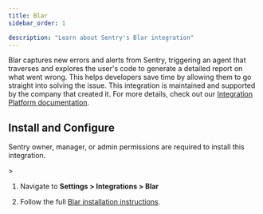 ```yaml
---
title: Blar
sidebar_order: 1

description: "Learn about Sentry's Blar integration"
---
```



Blar captures new errors and alerts from Sentry, triggering an agent that traverses and explores the user's code to generate a detailed report on what went wrong. This helps developers save time by allowing them to go straight into solving the issue.
This integration is maintained and supported by the company that created it. For more details, check out our [Integration Platform documentation](/organization/integrations/integration-platform/).

## Install and Configure

<Alert>

Sentry owner, manager, or admin permissions are required to install this integration.

</Alert>>

1. Navigate to **Settings > Integrations > Blar**

2. Follow the full [Blar installation instructions](https://blar.io/docs).
